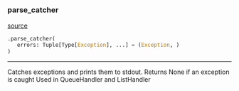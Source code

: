 #


### parse_catcher
[source](https://github.com/llxp/chain-factory/blob/master/framework/src/chain_factory/decorators/parse_catcher.py/#L8)
```python
.parse_catcher(
   errors: Tuple[Type[Exception], ...] = (Exception, )
)
```

---
Catches exceptions and prints them to stdout.
Returns None if an exception is caught
Used in QueueHandler and ListHandler
